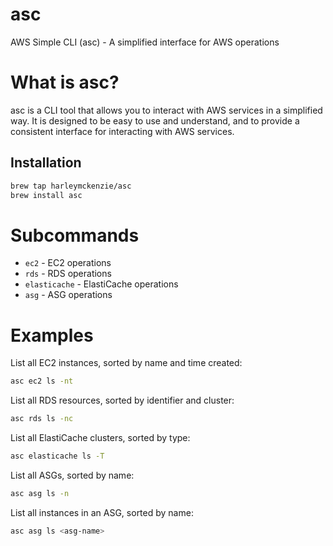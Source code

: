 # asc
AWS Simple CLI (asc) - A simplified interface for AWS operations

# What is asc?

asc is a CLI tool that allows you to interact with AWS services in a simplified way. It is designed to be easy to use and understand, and to provide a consistent interface for interacting with AWS services.

## Installation

```sh
brew tap harleymckenzie/asc
brew install asc
```

# Subcommands
- `ec2` - EC2 operations
- `rds` - RDS operations
- `elasticache` - ElastiCache operations
- `asg` - ASG operations

# Examples

List all EC2 instances, sorted by name and time created:

```sh
asc ec2 ls -nt
```

List all RDS resources, sorted by identifier and cluster:

```sh
asc rds ls -nc
```

List all ElastiCache clusters, sorted by type:

```sh
asc elasticache ls -T
```

List all ASGs, sorted by name:

```sh
asc asg ls -n
```

List all instances in an ASG, sorted by name:

```sh
asc asg ls <asg-name>
```

